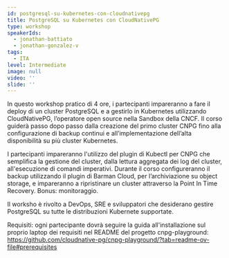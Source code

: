 ```yaml
---
id: postgresql-su-kubernetes-con-cloudnativepg
title: PostgreSQL su Kubernetes con CloudNativePG
type: workshop
speakerIds:
  - jonathan-battiato
  - jonathan-gonzalez-v
tags:
  - ITA
level: Intermediate
image: null
video: ''
slide: ''
---
```


In questo workshop pratico di 4 ore, i partecipanti impareranno a fare il deploy di un cluster PostgreSQL e a gestirlo in Kubernetes utilizzando CloudNativePG, l’operatore open source nella Sandbox della CNCF. Il corso guiderà passo dopo passo dalla creazione del primo cluster CNPG fino alla configurazione di backup continui e all’implementazione dell’alta disponibilità su più cluster Kubernetes.

I partecipanti impareranno l'utilizzo del plugin di Kubectl per CNPG che semplifica la gestione del cluster, dalla lettura aggregata dei log del cluster, all'esecuzione di comandi imperativi. Durante il corso configureranno il backup utilizzando il plugin di Barman Cloud, per l’archiviazione su object storage, e impareranno a ripristinare un cluster attraverso la Point In Time Recovery. Bonus: monitoraggio.

Il worksho è rivolto a DevOps, SRE e sviluppatori che desiderano gestire PostgreSQL su tutte le distribuzioni Kubernete supportate.

Requisiti: ogni partecipante dovrà seguire la guida all'installazione sul proprio laptop dei requisiti nel README del progetto cnpg-playground: https://github.com/cloudnative-pg/cnpg-playground/?tab=readme-ov-file#prerequisites
